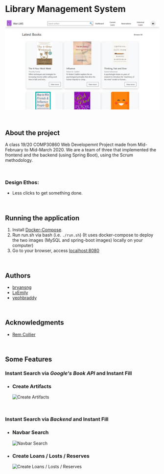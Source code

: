 # Library Management System

![Alt text](readme-resources/img/overview.png "Application Overview")

&nbsp;

## About the project

A class 19/20 COMP30860 Web Developemnt Project made from Mid-February to Mid-March 2020. We are a team of three that implemented the frontend and the backend (using Spring Boot), using the Scrum methodology.

&nbsp;

### Design Ethos:

- Less clicks to get something done.

<!-- &nbsp;
## To Dos
- ... -->

&nbsp;

## Running the application

1. Install [Docker-Compose](https://docs.docker.com/compose/install/).
2. Run run&#46;sh via bash (i.e. `./run.sh`) (It uses docker-compose to deploy the two images (MySQL and spring-boot images) locally on your computer)
3. Go to your browser, access [localhost:8080](localhost:8080)

&nbsp;

## Authors

- [bryansng](https://github.com/bryansng)
- [LxEmily](https://github.com/LxEmily)
- [yeohbraddy](https://github.com/yeohbraddy)

&nbsp;

## Acknowledgments

- [Rem Collier](https://people.ucd.ie/rem.collier)

&nbsp;

## Some Features

### **Instant Search** via _Google's Book API_ and **Instant Fill**

- ### Create Artifacts
  ![Create Artifacts](https://j.gifs.com/91yJr3.gif "Create Artifacts")

&nbsp;

### **Instant Search** via _Backend_ and **Instant Fill**

- ### Navbar Search

  ![Navbar Search](https://j.gifs.com/6XvD89.gif "Navbar Search")

- ### Create Loans / Losts / Reserves
  ![Create Loans / Losts / Reserves](https://j.gifs.com/L72KM4.gif "Create Loans / Losts / Reserves")

<!-- &nbsp;

## Public site

### Homepage

![Homepage](./readme-resources/img/public_1_homepage.png "Homepage")

&nbsp;

### Search Artifacts

![Search Artifacts](./readme-resources/img/public_2_search.png "Search Artifacts")

&nbsp;

### View Artifacts

![View Artifacts](./readme-resources/img/public_3_view_artifact.png "View Artifacts")

&nbsp;

## Member site

### Member Dashboard

![Member Dashboard](./readme-resources/img/member_1_dashboard.png "Member Dashboard")

&nbsp;

### Historical Loans

![Historical Loans](./readme-resources/img/member_2_historical.png "Historical Loans")

&nbsp;

### Edit Profile

![Edit Profile](./readme-resources/img/member_3_edit_profile.png "Edit Profile")

&nbsp;

### View Profile

![View Profile](./readme-resources/img/member_4_view_profile.png "View Profile")

&nbsp;

## Admin site

### Admin Dashboard

![Admin Dashboard](./readme-resources/img/admin_1_dashboard.png "Admin Dashboard")

&nbsp;

### View Artifacts

![View Artifacts](./readme-resources/img/admin_5a_view_artifacts.png "View Artifacts")

&nbsp;

### Create Artifacts

![Create Artifacts](./readme-resources/img/admin_5b_create_artifacts.png "Create Artifacts")

&nbsp;

### Edit Artifacts

![Edit Artifacts](./readme-resources/img/admin_5c_edit_artifacts.png "Edit Artifacts")

&nbsp;

### View Members

![View Members](./readme-resources/img/admin_6a_view_members.png "View Members")

&nbsp;

### Edit Members

![Edit Members](./readme-resources/img/admin_6c_edit_members.png "Edit Members")

&nbsp;

### View Loans

![View Loans](./readme-resources/img/admin_2a_view_loans.png "View Loans")

&nbsp;

### Create Loans

![Create Loans](./readme-resources/img/admin_2b_create_loans.png "Create Loans")

&nbsp;

### Edit Loans

![Edit Loans](./readme-resources/img/admin_2c_edit_loans.png "Edit Loans")

&nbsp;

### View Reserves

![View Reserves](./readme-resources/img/admin_3a_view_reserves.png "View Reserves")

&nbsp;

### Create Reserves

![Create Reserves](./readme-resources/img/admin_3b_create_reserves.png "Create Reserves")

&nbsp;

### Edit Reserves

![Edit Reserves](./readme-resources/img/admin_3c_edit_reserves.png "Edit Reserves")

&nbsp;

### View Losts

![View Losts](./readme-resources/img/admin_4a_view_losts.png "View Losts")

&nbsp;

### Create Losts

![Create Losts](./readme-resources/img/admin_4b_create_losts.png "Create Losts")

&nbsp;

### Edit Losts

![Edit Losts](./readme-resources/img/admin_4c_edit_losts.png "Edit Losts") -->

